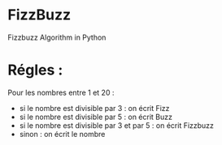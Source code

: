 # FizzBuzz
Fizzbuzz Algorithm in Python


# Régles :
Pour les nombres entre 1 et 20 :

- si le nombre est divisible par 3 : on écrit Fizz
- si le nombre est divisible par 5 : on écrit Buzz
- si le nombre est divisible par 3 et par 5 : on écrit Fizzbuzz
- sinon : on écrit le nombre
